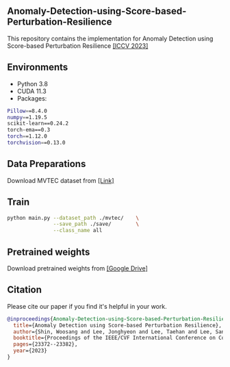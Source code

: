 ## Anomaly-Detection-using-Score-based-Perturbation-Resilience

This repository contains the implementation for Anomaly Detection using Score-based Perturbation Resilience
[[ICCV 2023]](https://openaccess.thecvf.com/content/ICCV2023/papers/Shin_Anomaly_Detection_using_Score-based_Perturbation_Resilience_ICCV_2023_paper.pdf)

## Environments 
- Python 3.8
- CUDA 11.3
- Packages:
```bash
Pillow==8.4.0
numpy==1.19.5
scikit-learn==0.24.2
torch-ema==0.3
torch==1.12.0
torchvision==0.13.0
```
## Data Preparations
Download MVTEC dataset from [[Link]](https://www.mvtec.com/company/research/datasets/mvtec-ad)

## Train
```bash
python main.py --dataset_path ./mvtec/    \
               --save_path ./save/        \
               --class_name all

```
## Pretrained weights
Download pretrained weights from [[Google Drive]](https://drive.google.com/drive/folders/1fvF1RFeOCWIraWhTUu71ZX1TX5Za8_kb?usp=drive_link)

## Citation
Please cite our paper if you find it's helpful in your work.

``` bibtex
@inproceedings{Anomaly-Detection-using-Score-based-Perturbation-Resilience,
  title={Anomaly Detection using Score-based Perturbation Resilience},
  author={Shin, Woosang and Lee, Jonghyeon and Lee, Taehan and Lee, Sangmoon and Yun, Jong Pil},
  booktitle={Proceedings of the IEEE/CVF International Conference on Computer Vision},
  pages={23372--23382},
  year={2023}
}
```

